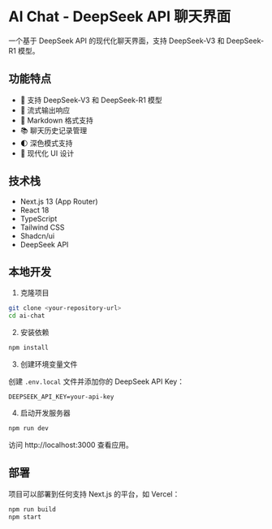 # AI Chat - DeepSeek API 聊天界面

一个基于 DeepSeek API 的现代化聊天界面，支持 DeepSeek-V3 和 DeepSeek-R1 模型。

## 功能特点

- 🎯 支持 DeepSeek-V3 和 DeepSeek-R1 模型
- 💬 流式输出响应
- 📝 Markdown 格式支持
- 📚 聊天历史记录管理
- 🌓 深色模式支持
- 💅 现代化 UI 设计

## 技术栈

- Next.js 13 (App Router)
- React 18
- TypeScript
- Tailwind CSS
- Shadcn/ui
- DeepSeek API

## 本地开发

1. 克隆项目

```bash
git clone <your-repository-url>
cd ai-chat
```

2. 安装依赖

```bash
npm install
```

3. 创建环境变量文件

创建 `.env.local` 文件并添加你的 DeepSeek API Key：

```env
DEEPSEEK_API_KEY=your-api-key
```

4. 启动开发服务器

```bash
npm run dev
```

访问 http://localhost:3000 查看应用。

## 部署

项目可以部署到任何支持 Next.js 的平台，如 Vercel：

```bash
npm run build
npm start
```
